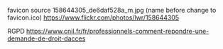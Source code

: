 favicon source
158644305_de6daf528a_m.jpg (name before change to favicon.ico)
https://www.flickr.com/photos/lwr/158644305

RGPD
https://www.cnil.fr/fr/professionnels-comment-repondre-une-demande-de-droit-dacces
